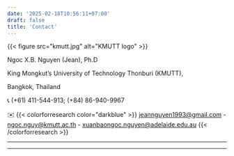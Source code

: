 ```yaml
---
date: '2025-02-18T10:56:11+07:00'
draft: false
title: 'Contact'
---
```

{{< figure src="kmutt.jpg" alt="KMUTT logo" >}}


Ngoc X.B. Nguyen (Jean), Ph.D

King Mongkut’s University of Technology Thonburi (KMUTT), 

Bangkok, Thailand

📞 (+61) 411-544-913; (+84) 86-940-9967

✉️ {{< colorforresearch color="darkblue" >}} jeannguyen1993@gmail.com - ngoc.nguy@kmutt.ac.th - 
xuanbaongoc.nguyen@adelaide.edu.au {{< /colorforresearch >}}

---

---